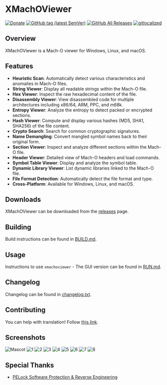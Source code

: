 # XMachOViewer

[![Donate](https://img.shields.io/badge/Donate-PayPal-green.svg)](https://www.paypal.com/cgi-bin/webscr?cmd=_s-xclick&hosted_button_id=NF3FBD3KHMXDN)
[![GitHub tag (latest SemVer)](https://img.shields.io/github/tag/horsicq/XMachOViewer.svg)](https://github.com/horsicq/XMachOViewer/releases)
[![GitHub All Releases](https://img.shields.io/github/downloads/horsicq/XMachOViewer/total.svg)](https://github.com/horsicq/XMachOViewer/releases)
[![gitlocalized ](https://gitlocalize.com/repo/4736/whole_project/badge.svg)](https://github.com/horsicq/XTranslation)

## Overview

XMachOViewer is a Mach-O viewer for Windows, Linux, and macOS.

## Features

- **Heuristic Scan**: Automatically detect various characteristics and anomalies in Mach-O files.
- **String Viewer**: Display all readable strings within the Mach-O file.
- **Hex Viewer**: Inspect the raw hexadecimal content of the file.
- **Disassembly Viewer**: View disassembled code for multiple architectures including x86/64, ARM, PPC, and m68k.
- **Entropy Viewer**: Analyze the entropy to detect packed or encrypted sections.
- **Hash Viewer**: Compute and display various hashes (MD5, SHA1, SHA256) of the file content.
- **Crypto Search**: Search for common cryptographic signatures.
- **Name Demangling**: Convert mangled symbol names back to their original form.
- **Section Viewer**: Inspect and analyze different sections within the Mach-O file.
- **Header Viewer**: Detailed view of Mach-O headers and load commands.
- **Symbol Table Viewer**: Display and analyze the symbol table.
- **Dynamic Library Viewer**: List dynamic libraries linked to the Mach-O file.
- **File Format Detection**: Automatically detect the file format and type.
- **Cross-Platform**: Available for Windows, Linux, and macOS.

## Downloads

XMachOViewer can be downloaded from the [releases](https://github.com/horsicq/XMachOViewer/releases) page.

## Building

Build instructions can be found in [BUILD.md](https://github.com/horsicq/XMachOViewer/blob/master/doc/BUILD.md).

## Usage

Instructions to use `xmachoviewer` - The GUI version can be found in [RUN.md](https://github.com/horsicq/XMachOViewer/blob/master/doc/RUN.md).

## Changelog

Changelog can be found in [changelog.txt](https://github.com/horsicq/XMachOViewer/blob/master/changelog.txt).

## Contributing

You can help with translation! Follow [this link](https://github.com/horsicq/XTranslation).

## Screenshots

![Mascot](https://github.com/horsicq/XMachOViewer/blob/master/mascots/xmachoviewer.png "Mascot")
![1](https://github.com/horsicq/XMachOViewer/blob/master/docs/1.png "1")
![2](https://github.com/horsicq/XMachOViewer/blob/master/docs/2.png "2")
![3](https://github.com/horsicq/XMachOViewer/blob/master/docs/3.png "3")
![4](https://github.com/horsicq/XMachOViewer/blob/master/docs/4.png "4")
![5](https://github.com/horsicq/XMachOViewer/blob/master/docs/5.png "5")
![6](https://github.com/horsicq/XMachOViewer/blob/master/docs/6.png "6")
![7](https://github.com/horsicq/XMachOViewer/blob/master/docs/7.png "7")
![8](https://github.com/horsicq/XMachOViewer/blob/master/docs/8.png "8")

## Special Thanks

- [PELock Software Protection & Reverse Engineering](https://www.pelock.com)
